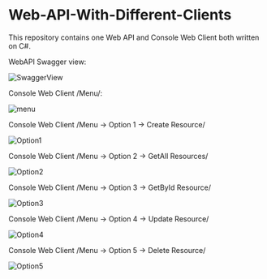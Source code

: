 # Web-API-With-Different-Clients
This repository contains one Web API and Console Web Client both written on C#.

WebAPI Swagger view:

![SwaggerView](https://user-images.githubusercontent.com/40525254/181843578-08fa28b3-ae2e-4203-b084-4c2be10c6980.jpg)

Console Web Client /Menu/:

![menu](https://user-images.githubusercontent.com/40525254/181995175-a591eeda-266c-44a4-839e-407005b76afe.jpg)

Console Web Client /Menu -> Option 1 -> Create Resource/

![Option1](https://user-images.githubusercontent.com/40525254/181995195-a0fe66b6-3472-42a9-a212-3941e81a726e.jpg)

Console Web Client /Menu -> Option 2 -> GetAll Resources/

![Option2](https://user-images.githubusercontent.com/40525254/181995204-5288e04e-6615-41e8-8f04-0a0b6fa92955.jpg)

Console Web Client /Menu -> Option 3 -> GetById Resource/

![Option3](https://user-images.githubusercontent.com/40525254/181995217-495090fe-13e4-48e1-ba8c-a9148d52ce97.jpg)

Console Web Client /Menu -> Option 4 -> Update Resource/

![Option4](https://user-images.githubusercontent.com/40525254/181995226-ff52bbda-d662-4a1a-9c1f-4e1f2c2f7eaf.jpg)

Console Web Client /Menu -> Option 5 -> Delete Resource/

![Option5](https://user-images.githubusercontent.com/40525254/181995305-201c96b0-d385-46c2-b083-1ae5df76e81c.jpg)












